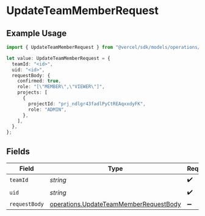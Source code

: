 # UpdateTeamMemberRequest

## Example Usage

```typescript
import { UpdateTeamMemberRequest } from "@vercel/sdk/models/operations/updateteammember.js";

let value: UpdateTeamMemberRequest = {
  teamId: "<id>",
  uid: "<id>",
  requestBody: {
    confirmed: true,
    role: "[\"MEMBER\",\"VIEWER\"]",
    projects: [
      {
        projectId: "prj_ndlgr43fadlPyCtREAqxxdyFK",
        role: "ADMIN",
      },
    ],
  },
};
```

## Fields

| Field                                                                                            | Type                                                                                             | Required                                                                                         | Description                                                                                      |
| ------------------------------------------------------------------------------------------------ | ------------------------------------------------------------------------------------------------ | ------------------------------------------------------------------------------------------------ | ------------------------------------------------------------------------------------------------ |
| `teamId`                                                                                         | *string*                                                                                         | :heavy_check_mark:                                                                               | N/A                                                                                              |
| `uid`                                                                                            | *string*                                                                                         | :heavy_check_mark:                                                                               | N/A                                                                                              |
| `requestBody`                                                                                    | [operations.UpdateTeamMemberRequestBody](../../models/operations/updateteammemberrequestbody.md) | :heavy_minus_sign:                                                                               | N/A                                                                                              |